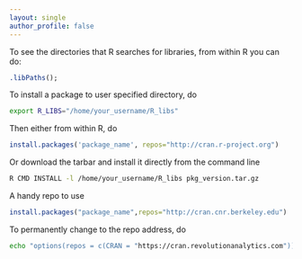 ```yaml
---
layout: single
author_profile: false
---
```


To see the directories that R searches for libraries, from within R you can do:
```R
.libPaths();
```

To install a package to user specified directory, do
```bash
export R_LIBS="/home/your_username/R_libs"
```
Then either from within R, do
```R
install.packages('package_name', repos="http://cran.r-project.org")
```
Or download the tarbar and install it directly from the command line
```bash
R CMD INSTALL -l /home/your_username/R_libs pkg_version.tar.gz
```

A handy repo to use
```R
install.packages("package_name",repos="http://cran.cnr.berkeley.edu")
```

To permanently change to the repo address, do
```bash
echo "options(repos = c(CRAN = "https://cran.revolutionanalytics.com"))" > ~/.Rprofile
```

